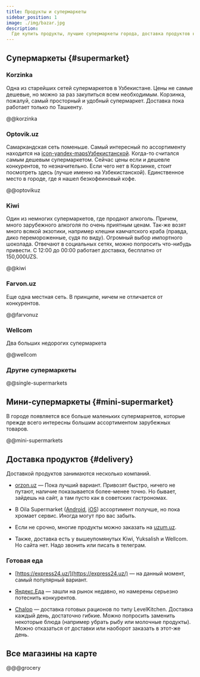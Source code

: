```yaml
---
title: Продукты и супермаркеты
sidebar_position: 1
image: ./img/bazar.jpg
description:
  Где купить продукты, лучшие супермаркеты города, доставка продуктов на дом
---
```


## Супермаркеты {#supermarket}

### Korzinka

Одна из старейших сетей супермаркетов в Узбекистане. Цены не самые дешевые, но
можно за раз закупиться всем необходимым. Корзинка, пожалуй, самый просторный и
удобный супермаркет. Доставка пока работает только по Ташкенту.

@@korzinka

### Optovik.uz

Cамаркандская сеть поменьше. Самый интересный по ассортименту находится на
[icon-yandex-mapsУзбекистанской](https://yandex.uz/maps/org/optovik/6884964601/).
Когда-то считался самым дешевым супермаркетом. Сейчас цены если и дешевле
конкурентов, то незначительно. Если чего нет в Корзинке, стоит посмотреть здесь
(лучше именно на Узбекистанской). Единственное место в городе, где я нашел
безкофеиновый кофе.

@@optovikuz

### Kiwi

Один из немногих супермаркетов, где продают алкоголь. Причем, много зарубежного
алкоголя по очень приятным ценам. Так-же возят много всякой экзотики, например
клешни камчатского краба (правда, дико перемороженные, судя по виду). Огромный
выбор импортного шоколада. Отвечают в социальных сетях, можно попросить
что-нибудь привести. С 12:00 до 00:00 работает доставка, бесплатно от
150,000UZS.

@@kiwi

### Farvon.uz

Еще одна местная сеть. В принципе, ничем не отличается от конкурентов.

@@farvonuz

### Wellcom

Два больших недорогих супермаркета

@@wellcom

### Другие супермаркеты

@@single-supermarkets

## Мини-супермаркеты {#mini-supermarket}

В городе появляется все больше маленьких супермаркетов, которые прежде всего
интересны большим ассортиментом зарубежных товаров.

@@mini-supermarkets

## Доставка продуктов {#delivery}

Доставкой продуктов занимаются несколько компаний.

- [orzon.uz](https://orzon.uz/) — Пока лучший вариант. Привозят быстро, ничего
  не путают, наличие показывается более-менее точно. Но бывает, зайдешь на сайт,
  а там пусто как в советских гастрономах.

- В Oila Supermarket
  ([Android](https://play.google.com/store/apps/details?id=uz.gigalab.oilasupermarket),
  [iOS](https://apps.apple.com/us/app/oila-supermarket/id1637385727))
  ассортимент получше, но пока хромает сервис. Иногда могут про вас забыть.

- Если не срочно, многие продукты можно заказать на [uzum.uz](https://uzum.uz).

- Также, доставка есть у вышеупомянутых Kiwi, Yuksalish и Wellcom. Но сайта нет.
  Надо звонить или писать в телеграм.

### Готовая еда

- [https://express24.uz/](https://express24.uz/) — на данный момент, самый
  популярный вариант.

- [Яндекс.Еда](https://eats.yandex.com/uz/Samarkand?lang=ru) — зашли на рынок
  недавно, но намерены серьезно потеснить конкурентов.

- [Chalop](https://www.instagram.com/chalop.uz/) — доставка готовых рационов по
  типу LevelKitchen. Доставка каждый день, достаточно гибкие. Можно попросить
  заменить некоторые блюда (например убрать рыбу или молочные продукты). Можно
  отказаться от доставки или наоборот заказать в этот-же день.

## Все магазины на карте

@@@grocery

